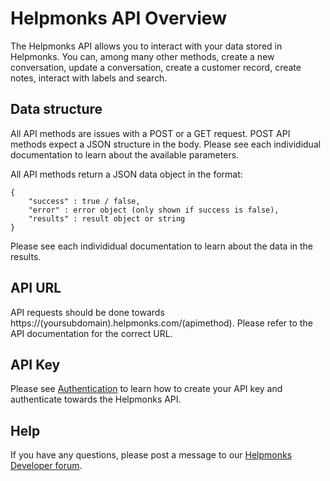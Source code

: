 # Helpmonks API Overview

The Helpmonks API allows you to interact with your data stored in Helpmonks. You can, among many other methods, create a new conversation, update a conversation, create a customer record, create notes, interact with labels and search.

## Data structure

All API methods are issues with a POST or a GET request. POST API methods expect a JSON structure in the body. Please see each individidual documentation to learn about the available parameters.

All API methods return a JSON data object in the format:

```
{
    "success" : true / false,
    "error" : error object (only shown if success is false),
    "results" : result object or string
}
```

Please see each individidual documentation to learn about the data in the results.

## API URL

API requests should be done towards https://(yoursubdomain).helpmonks.com/(apimethod). Please refer to the API documentation for the correct URL.

## API Key

Please see [Authentication](/api/authentication/) to learn how to create your API key and authenticate towards the Helpmonks API.

## Help

If you have any questions, please post a message to our [Helpmonks Developer forum](https://help.helpmonks.com). 